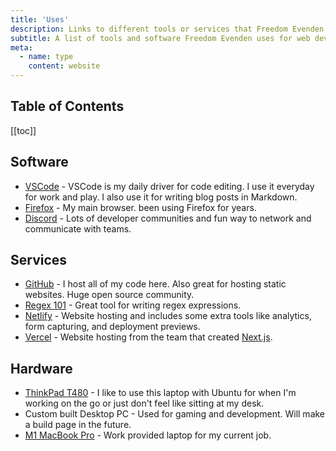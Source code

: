 ```yaml
---
title: 'Uses'
description: Links to different tools or services that Freedom Evenden uses regularly for web development or gaming.
subtitle: A list of tools and software Freedom Evenden uses for web development.
meta:
  - name: type
    content: website
---
```


## Table of Contents

[[toc]]

## Software
- [VSCode](https://code.visualstudio.com/) - VSCode is my daily driver for code editing. I use it everyday for work and play. I also use it for writing blog posts in Markdown.
- [Firefox](https://www.mozilla.org/en-US/firefox/new/) - My main browser. been using Firefox for years. 
- [Discord](https://discord.com/) - Lots of developer communities and fun way to network and communicate with teams.

## Services

- [GitHub](https://github.com) - I host all of my code here. Also great for hosting static websites. Huge open source community.
- [Regex 101](https://regex101.com/) - Great tool for writing regex expressions.
- [Netlify](https://www.netlify.com/) - Website hosting and includes some extra tools like analytics, form capturing, and deployment previews.
- [Vercel](https://vercel.com/) - Website hosting from the team that created [Next.js](https://nextjs.org/).

## Hardware
- [ThinkPad T480](https://www.lenovo.com/us/en/p/laptops/thinkpad/thinkpadt/thinkpad-t480/22tp2tt4800) - I like to use this laptop with Ubuntu for when I'm working on the go or just don't feel like sitting at my desk.
- Custom built Desktop PC - Used for gaming and development. Will make a build page in the future. 
- [M1 MacBook Pro](https://www.apple.com/macbook-pro/) - Work provided laptop for my current job.